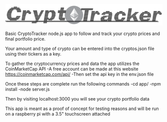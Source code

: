 ![CryptoTracker](https://github.com/scrimmie/Crypto-Tracker/blob/master/CryptoTracker_Logo.png?)


Basic CryptoTracker node.js app to follow and track your crypto prices and final portfolio price.

Your amount and type of crypto can be entered into the cryptos.json file using their tickers as a key.

To gather the cryptocurrency prices and data the app utilizes the CoinMarketCap API
 -A free account can be made at this website https://coinmarketcap.com/api/
 -Then set the api key in the env.json file
 
 Once these steps are complete run the following commands
  -cd app/
  -npm install
  -node server.js
  
  Then by visiting localhost:3000 you will see your crypto portfolio data
  
  This app is meant as a proof of concept for testing reasons and will be run on a raspberry pi with a 3.5" touchscreen attached
  
  
